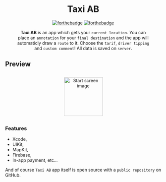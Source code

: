 <div align="center" style="margin: 30px;">
<h1>Taxi AB</h1>

[![forthebadge](http://forthebadge.com/images/badges/made-with-swift.svg)](http://forthebadge.com)
[![forthebadge](http://forthebadge.com/images/badges/built-with-love.svg)](http://forthebadge.com)

**Taxi AB** is an app which gets your `current location`. You can place an `annotation` for your `final destination` and the app will automaticly draw a `route` to it. Choose the `tarif`, `driver tipping` and `custom comment`! All data is saved on `server`.
</div>
<h2>Preview</h2>
<div align="center" style="margin: 30px;">
  <img height="125" src="https://github.com/skxnz/Taxi-App/blob/skxnz-patch-1/App-preview-Images/Start-screen.png" alt="Start screen image">
</div>
<h3>Features</h3>
<ul>
<li> Xcode,</li>
<li> UIKit,</li>
<li> MapKit,</li>
<li> Firebase,</li>
<li> In-app payment, etc...</li>
</ul>

And of course `Taxi AB` app itself is open source with a `public repository` on GitHub.
